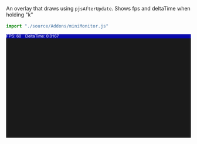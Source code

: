 An overlay that draws using `pjsAfterUpdate`. Shows fps and deltaTime when holding "k"
```js
import "./source/Addons/miniMonitor.js"
```
![Image](./img/miniMonitor.png)